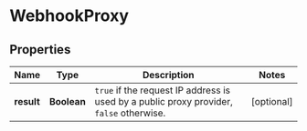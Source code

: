 

# WebhookProxy


## Properties

| Name | Type | Description | Notes |
|------------ | ------------- | ------------- | -------------|
|**result** | **Boolean** | `true` if the request IP address is used by a public proxy provider, `false` otherwise.  |  [optional] |




